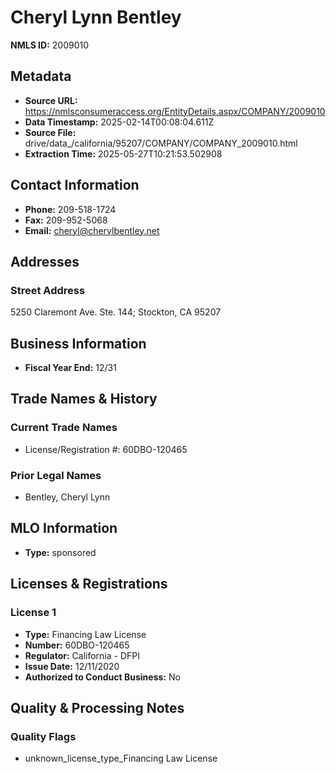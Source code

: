 # Cheryl Lynn Bentley

**NMLS ID:** 2009010

## Metadata
- **Source URL:** https://nmlsconsumeraccess.org/EntityDetails.aspx/COMPANY/2009010
- **Data Timestamp:** 2025-02-14T00:08:04.611Z
- **Source File:** drive/data_/california/95207/COMPANY/COMPANY_2009010.html
- **Extraction Time:** 2025-05-27T10:21:53.502908

## Contact Information
- **Phone:** 209-518-1724
- **Fax:** 209-952-5068
- **Email:** cheryl@cherylbentley.net

## Addresses
### Street Address
5250 Claremont Ave. Ste. 144; Stockton, CA 95207

## Business Information
- **Fiscal Year End:** 12/31

## Trade Names & History
### Current Trade Names
- License/Registration #: 60DBO-120465

### Prior Legal Names
- Bentley, Cheryl Lynn

## MLO Information
- **Type:** sponsored

## Licenses & Registrations

### License 1
- **Type:** Financing Law License
- **Number:** 60DBO-120465
- **Regulator:** California - DFPI
- **Issue Date:** 12/11/2020
- **Authorized to Conduct Business:** No

## Quality & Processing Notes
### Quality Flags
- unknown_license_type_Financing Law License
